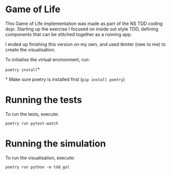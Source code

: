 # Game of Life #
This Game of Life implementation was made as part of the NS TDD coding dojo. Starting up the exercise I focused on inside out style TDD, defining components that can be stitched together as a running app.

I ended up finishing this version on my own, and used tkinter (new to me) to create the visualisation.

To initialise the virtual environment, run:

```poetry install```*

\* Make sure poetry is installed first (`pip install poetry`)

# Running the tests #

To run the tests, execute:

```poetry run pytest-watch```

# Running the simulation #

To run the visualisation, execute:

```poetry run python -m tdd_gol```

